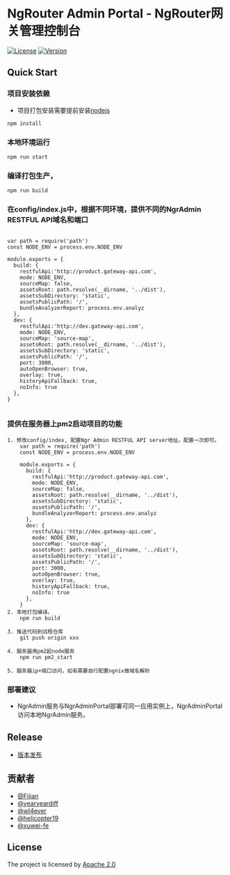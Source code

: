 # NgRouter Admin Portal - NgRouter网关管理控制台

[![License](https://img.shields.io/badge/License-Apache%202.0-blue.svg)](https://github.com/gogo-easy/ngrAdminPortal/blob/master/LICENSE) [![Version](https://img.shields.io/github/v/release/gogo-easy/ngrAdminPortal)](https://github.com/gogo-easy/ngrAdminPortal/releases)

## Quick Start

### 项目安装依赖

- 项目打包安装需要提前安装[nodejs](https://nodejs.org/zh-cn/)

```
npm install
```


### 本地环境运行
```
npm run start
```

### 编译打包生产，
```
npm run build
```

### 在config/index.js中，根据不同环境，提供不同的NgrAdmin RESTFUL API域名和端口

```

var path = require('path')
const NODE_ENV = process.env.NODE_ENV

module.exports = {
  build: {
    restfulApi:'http://product.gateway-api.com',
    mode: NODE_ENV,
    sourceMap: false,
    assetsRoot: path.resolve(__dirname, '../dist'),
    assetsSubDirectory: 'static',
    assetsPublicPath: '/',
    bundleAnalyzerReport: process.env.analyz
  },
  dev: {
    restfulApi:'http://dev.gateway-api.com',
    mode: NODE_ENV,
    sourceMap: 'source-map',
    assetsRoot: path.resolve(__dirname, '../dist'),
    assetsSubDirectory: 'static',
    assetsPublicPath: '/',
    port: 3000,
    autoOpenBrowser: true,
    overlay: true,
    historyApiFallback: true,
    noInfo: true
  },
}


```

###  提供在服务器上pm2启动项目的功能

```
1. 修改config/index, 配置Ngr Admin RESTFUL API server地址。配置一次即可。
    var path = require('path')
    const NODE_ENV = process.env.NODE_ENV

    module.exports = {
      build: {
        restfulApi:'http://product.gateway-api.com',
        mode: NODE_ENV,
        sourceMap: false,
        assetsRoot: path.resolve(__dirname, '../dist'),
        assetsSubDirectory: 'static',
        assetsPublicPath: '/',
        bundleAnalyzerReport: process.env.analyz
      },
      dev: {
        restfulApi:'http://dev.gateway-api.com',
        mode: NODE_ENV,
        sourceMap: 'source-map',
        assetsRoot: path.resolve(__dirname, '../dist'),
        assetsSubDirectory: 'static',
        assetsPublicPath: '/',
        port: 3000,
        autoOpenBrowser: true,
        overlay: true,
        historyApiFallback: true,
        noInfo: true
      },
    }
2. 本地打包编译。
    npm run build
    
3. 推送代码到远程仓库
    git push origin xxx
    
4. 服务器用pm2起node服务
    npm run pm2_start
    
5. 服务器ip+端口访问，如有需要自行配置ngnix做域名解析

```

### 部署建议

- NgrAdmin服务与NgrAdminPortal部署可同一应用实例上，NgrAdminPortal访问本地NgrAdmin服务。

## Release

- [版本发布](https://github.com/gogo-easy/ngrAdminPortal/releases)

## 贡献者

- [@Fijian](https://github.com/jacobslei)
- [@yearyeardiff](https://github.com/yearyeardiff)
- [@wl4ever](https://github.com/wl4ever)
- [@helicopter19](https://github.com/helicopter19)
- [@xuwei-fe](https://github.com/xuwei-fe)

## License

The project is licensed by [Apache 2.0](https://github.com/gogo-easy/ngrAdminPortal/blob/master/LICENSE)











